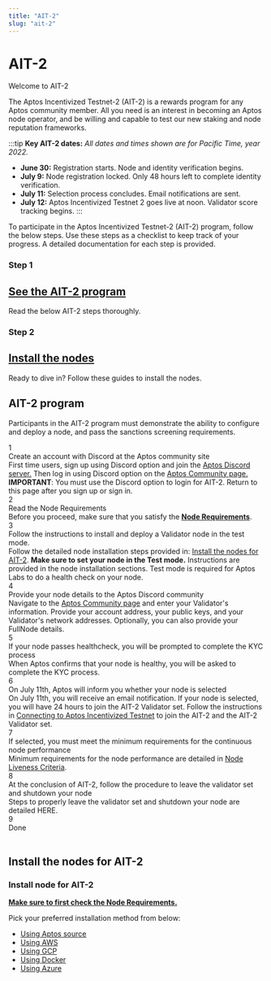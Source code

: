 ```yaml
---
title: "AIT-2"
slug: "ait-2"
---
```


# AIT-2

<p class="card-section-h2">Welcome to AIT-2</p>

The Aptos Incentivized Testnet-2 (AIT-2) is a rewards program for any Aptos community member. All you need is an interest in becoming an Aptos node operator, and be willing and capable to test our new staking and node reputation frameworks.

:::tip **Key AIT-2 dates:** 
*All dates and times shown are for Pacific Time, year 2022.*
- **June 30:** Registration starts. Node and identity verification begins.
- **July 9:** Node registration locked. Only 48 hours left to complete identity verification.
- **July 11:** Selection process concludes. Email notifications are sent.
- **July 12:** Aptos Incentivized Testnet 2 goes live at noon. Validator score tracking begins.
:::

To participate in the Aptos Incentivized Testnet-2 (AIT-2) program, follow the below steps. Use these steps as a checklist to keep track of your progress. A detailed documentation for each step is provided.

<div class="docs-card-container">
<div class="row row-cols-1 row-cols-md-2 g-4">
  <div class="col">
    <div class="card h-100">
    <h3 class="card-header">Step 1</h3>
      <div class="card-body d-flex flex-column">
        <a href="#ait-2-program" class="card-title card-link"> <h2>See the AIT-2 program</h2></a>
        <p class="card-text">Read the below AIT-2 steps thoroughly.</p>
      </div>
    </div>
  </div>
  <div class="col" >
    <div class="card h-100">
     <h3 class="card-header">Step 2</h3>
      <div class="card-body d-flex flex-column">
      <a href="#install-the-nodes-for-ait-2" class="card-title card-link stretched-link"> <h2>Install the nodes</h2></a>
        <p class="card-text">Ready to dive in? Follow these guides to install the nodes.</p>     
      </div>
    </div>
  </div>
  
</div>
</div>

## AIT-2 program

Participants in the AIT-2 program must demonstrate the ability to configure and deploy a node, and pass the sanctions screening requirements.

<div class="docs-card-container">
<div class="step">
    <div>
        <div class="circle">1</div>
    </div>
    <div>
        <div class="step-title">Create an account with Discord at the Aptos community site</div>
        <div class="step-caption">First time users, sign up using Discord option and join the <a href="https://discord.gg/aptoslabs"> Aptos Discord server.</a> Then log in using Discord option on the <a class="reference external" href="https://community.aptoslabs.com/">Aptos Community page.</a> <strong>IMPORTANT</strong>: You must use the Discord option to login for AIT-2. Return to this page after you sign up or sign in.</div> 
    </div>
</div>
<div class="step">
    <div>
        <div class="circle">2</div>
    </div>
    <div>
        <div class="step-title">Read the Node Requirements</div>
        <div class="step-caption">Before you proceed, make sure that you satisfy the <a href="node-requirements"><strong> Node Requirements</strong></a>.  </div>
    </div>
</div>
<div class="step">
    <div>
        <div class="circle">3</div>
    </div>
    <div>
        <div class="step-title">Follow the instructions to install and deploy a Validator node in the test mode.</div>
        <div class="step-caption">Follow the detailed node installation steps provided in: <a href="#install-the-nodes-for-ait-2">Install the nodes for AIT-2</a>. <strong>Make sure to set your node in the Test mode.</strong> Instructions are provided in the node installation sections. Test mode is required for Aptos Labs to do a health check on your node.  </div>
    </div>
</div>
<div class="step">
    <div>
        <div class="circle">4</div>
    </div>
    <div>
        <div class="step-title">Provide your node details to the Aptos Discord community</div>
        <div class="step-caption">Navigate to the <a href="https://community.aptoslabs.com/">Aptos Community page</a> and enter your Validator's information. Provide your account address, your public keys, and your Validator's network addresses. Optionally, you can also provide your FullNode details. </div>
    </div>
</div>
<div class="step">
    <div>
        <div class="circle">5</div>
    </div>
    <div>
        <div class="step-title">If your node passes healthcheck, you will be prompted to complete the KYC process</div>
        <div class="step-caption">When Aptos confirms that your node is healthy, you will be asked to complete the KYC process. </div>
    </div>
</div>
<div class="step">
    <div>
        <div class="circle">6</div>
    </div>
    <div>
        <div class="step-title">On July 11th, Aptos will inform you whether your node is selected</div>
        <div class="step-caption">On July 11th, you will receive an email notification. If your node is selected, you will have 24 hours to join the AIT-2 Validator set. Follow the  instructions in <a href="https://aptos.dev/tutorials/validator-node/connect-to-testnet/">Connecting to Aptos Incentivized Testnet</a> to join the AIT-2 and the AIT-2 Validator set. </div>
    </div>
</div>
<div class="step">
    <div>
        <div class="circle">7</div>
    </div>
    <div>
        <div class="step-title">If selected, you must meet the minimum requirements for the continuous node performance</div>
        <div class="step-caption">Minimum requirements for the node performance are detailed in <a href="https://aptos.dev/reference/node-liveness-criteria">Node Liveness Criteria</a>. </div>
    </div>
</div>
<div class="step">
    <div>
        <div class="circle">8</div>
    </div>
    <div>
        <div class="step-title">At the conclusion of AIT-2, follow the procedure to leave the validator set and shutdown your node</div>
        <div class="step-caption">Steps to properly leave the validator set and shutdown your node are detailed HERE. </div>
    </div>
</div>
<div class="step">
    <div>
    <div class="step-active circle">9</div>
    </div>
    <div>
    <div class="step-title">Done</div>
    </div>
    </div>
    </div>
<div>
<br />

## Install the nodes for AIT-2

<div class="docs-card-container">
<div class="row row-cols-1 row-cols-md-1 g-4">
  <div class="col">
    <div class="card h-100">
    <h3 class="card-header">Install node for AIT-2</h3>
      <div class="card-body d-flex flex-column">
        <p class="card-text"><a href="node-requirements" class="card-link"><strong>Make sure to first check the Node Requirements.</strong></a></p>
        <p class="card-text">Pick your preferred installation method from below:</p>
        <ul class="list-group list-group-flush">
          <li class="list-group-item"><a href="../validator-node/run-validator-node-using-source/" class="card-link">Using Aptos source</a></li>
          <li class="list-group-item"><a href="../validator-node/run-validator-node-using-aws" class="card-link">Using AWS</a></li>
          <li class="list-group-item"><a href="../validator-node/run-validator-node-using-gcp" class="card-link">Using GCP</a></li>
          <li class="list-group-item"><a href="../validator-node/run-validator-node-using-docker" class="card-link">Using Docker</a></li>
          <li class="list-group-item"><a href="../validator-node/run-validator-node-using-azure" class="card-link">Using Azure</a></li>
        </ul>
      </div>
    </div>
  </div>
</div>
</div>
</div>
